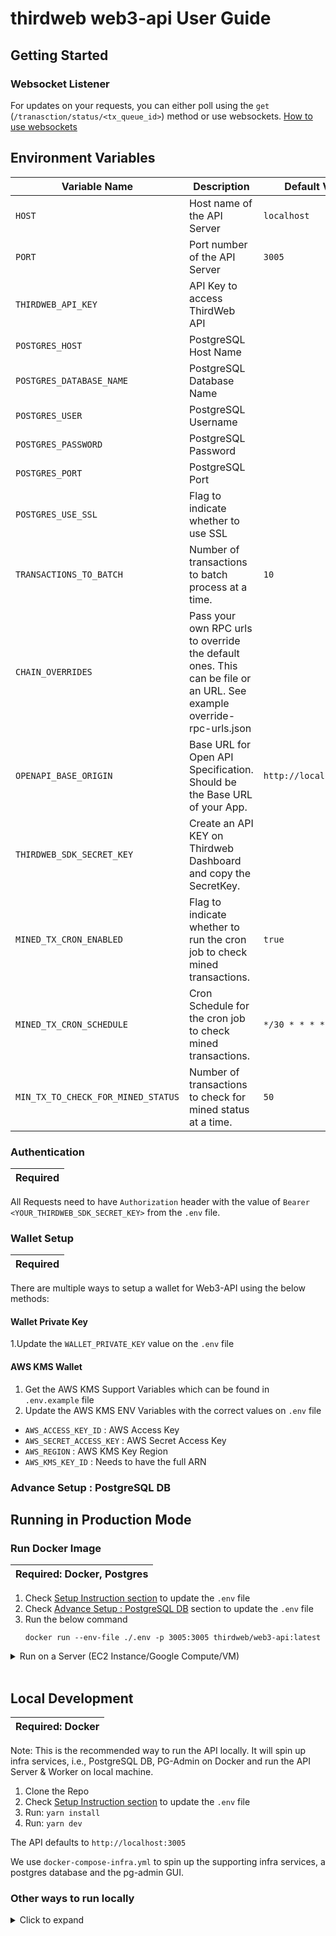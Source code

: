 # thirdweb web3-api User Guide

## Getting Started

### Websocket Listener

For updates on your requests, you can either poll using the `get` (`/tranasction/status/<tx_queue_id>`) method or use websockets. [How to use websockets](./.github/websocket_usage.md)

## Environment Variables

| Variable Name                      | Description                                                                                                         | Default Value           | Required |
| ---------------------------------- | ------------------------------------------------------------------------------------------------------------------- | ----------------------- | -------- |
| `HOST`                             | Host name of the API Server                                                                                         | `localhost`             | false    |
| `PORT`                             | Port number of the API Server                                                                                       | `3005`                  | false    |
| `THIRDWEB_API_KEY`                 | API Key to access ThirdWeb API                                                                                      |                         | true     |
| `POSTGRES_HOST`                    | PostgreSQL Host Name                                                                                                |                         | true     |
| `POSTGRES_DATABASE_NAME`           | PostgreSQL Database Name                                                                                            |                         | true     |
| `POSTGRES_USER`                    | PostgreSQL Username                                                                                                 |                         | true     |
| `POSTGRES_PASSWORD`                | PostgreSQL Password                                                                                                 |                         | true     |
| `POSTGRES_PORT`                    | PostgreSQL Port                                                                                                     |                         | true     |
| `POSTGRES_USE_SSL`                 | Flag to indicate whether to use SSL                                                                                 |                         | true     |
| `TRANSACTIONS_TO_BATCH`            | Number of transactions to batch process at a time.                                                                  | `10`                    | false    |
| `CHAIN_OVERRIDES`                  | Pass your own RPC urls to override the default ones. This can be file or an URL. See example override-rpc-urls.json |                         | false    |
| `OPENAPI_BASE_ORIGIN`              | Base URL for Open API Specification. Should be the Base URL of your App.                                            | `http://localhost:3005` | false    |
| `THIRDWEB_SDK_SECRET_KEY`          | Create an API KEY on Thirdweb Dashboard and copy the SecretKey.                                                     |                         | true     |
| `MINED_TX_CRON_ENABLED`            | Flag to indicate whether to run the cron job to check mined transactions.                                           | `true`                  | false    |
| `MINED_TX_CRON_SCHEDULE`           | Cron Schedule for the cron job to check mined transactions.                                                         | `*/30 * * * *`          | false    |
| `MIN_TX_TO_CHECK_FOR_MINED_STATUS` | Number of transactions to check for mined status at a time.                                                         | `50`                    | false    |

### Authentication

| Required |
| -------- |

All Requests need to have `Authorization` header with the value of `Bearer <YOUR_THIRDWEB_SDK_SECRET_KEY>` from the `.env` file.

### Wallet Setup

| Required |
| -------- |

There are multiple ways to setup a wallet for Web3-API using the below methods:

#### Wallet Private Key

1.Update the `WALLET_PRIVATE_KEY` value on the `.env` file

#### AWS KMS Wallet

1. Get the AWS KMS Support Variables which can be found in `.env.example` file
2. Update the AWS KMS ENV Variables with the correct values on `.env` file

- `AWS_ACCESS_KEY_ID` : AWS Access Key
- `AWS_SECRET_ACCESS_KEY` : AWS Secret Access Key
- `AWS_REGION` : AWS KMS Key Region
- `AWS_KMS_KEY_ID` : Needs to have the full ARN

### Advance Setup : PostgreSQL DB

## Running in Production Mode

### Run Docker Image

| Required: Docker, Postgres |
| -------------------------- |

1. Check [Setup Instruction section](#setup-instructions) to update the `.env` file
2. Check [Advance Setup : PostgreSQL DB](#advance-setup--postgresql-db) section to update the `.env` file
3. Run the below command
   <br />
   ```
   docker run --env-file ./.env -p 3005:3005 thirdweb/web3-api:latest
   ```

<details>
 <summary>Run on a Server (EC2 Instance/Google Compute/VM) </summary>

| Required: A PostgreSQL DB running instance. |
| ------------------------------------------- |

1. Clone the project on the remote server
2. Check [Setup Instruction section](#setup-instructions) to update the `.env` file
3. Check [Advance Setup : PostgreSQL DB](#advance-setup--postgresql-db) section to update the `.env` file
4. Update the `HOST` value on the `.env` file to `localhost`. Example: `HOST=localhost`
5. Run: `yarn install`
6. Run: `yarn build && yarn copy-files`
7. Run: `yarn start`

</details>
<br/>

## Local Development

| Required: Docker |
| ---------------- |

Note: This is the recommended way to run the API locally. It will spin up infra services, i.e., PostgreSQL DB, PG-Admin on Docker and run the API Server & Worker on local machine.

1. Clone the Repo
2. Check [Setup Instruction section](#setup-instructions) to update the `.env` file
3. Run: `yarn install`
4. Run: `yarn dev`

The API defaults to `http://localhost:3005`

We use `docker-compose-infra.yml` to spin up the supporting infra services, a postgres database and the pg-admin GUI.

### Other ways to run locally

<details>

<summary>Click to expand</summary>

<br >

---

### 1. Use only NodeJS/Yarn

---

| REQUIRED: PostgreSQL DB running instance |
| ---------------------------------------- |

1. Clone the Repo
2. Check [Setup Instruction section](#setup-instructions) to update the `.env` file
3. Check [Advance Setup : PostgreSQL DB](#advance-setup--postgresql-db) section to update the `.env` file
4. Run: `yarn install`
5. Run: `yarn dev:server & yarn dev:worker`

The API defaults to `http://localhost:3005`

---

### 2. Use Docker Compose

---

| NOTE: Do not run `yarn install` |
| ------------------------------- |

In this approach we run everything, i.e., Web3-API Server & Worker, Postgres DB, PG-Admin on Docker.

1. Clone the Repo
2. Check [Setup Instruction section](#setup-instructions) to update the `.env` file
3. Update the `HOST` value on the `.env` file to `0.0.0.0`. Example: `HOST=0.0.0.0`
4. Update the `POSTGRES_HOST` value on the `.env` file to `host.docker.internal`. Example : `POSTGRES_HOST=host.docker.internal`
5. Run: `yarn docker`

We use `docker-compose.yml` to spin up the API Server & Worker along with supporting infra services, a postgres database and the pg-admin GUI.

The API defaults to `http://localhost:3005`

</details>
